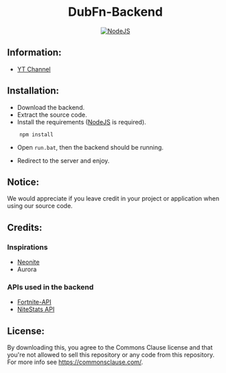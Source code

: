 <h1 align='center'>DubFn-Backend</h1>

<p align='center'>
    <a href='https://nodejs.org/en/download/' align='center'>
        <img alt='NodeJS' src='https://cdn.discordapp.com/icons/803693818473218149/05e07c9e92c8ecbb159c25202c4a3a26.webp?size=256'>
    </a>
</p>

## Information:
- [YT Channel](https://www.youtube.com/channel/UCWo6-OAhZO-51JI-8kcBeZQ)

## Installation:


- Download the backend.
- Extract the source code.
- Install the requirements ([NodeJS](https://nodejs.org/en/download/) is required).
```
    npm install
```
- Open ``run.bat``, then the backend should be running.

- Redirect to the server and enjoy.

## Notice:
We would appreciate if you leave credit in your project or application when using our source code.

## Credits:

### Inspirations
- [Neonite](https://github.com/NeoniteDev)
- Aurora


### APIs used in the backend
- [Fortnite-API](https://fortnite-api.com/)
- [NiteStats API](https://nitestats.com/)

## License:
By downloading this, you agree to the Commons Clause license and that you're not allowed to sell this repository or any code from this repository. For more info see https://commonsclause.com/.
